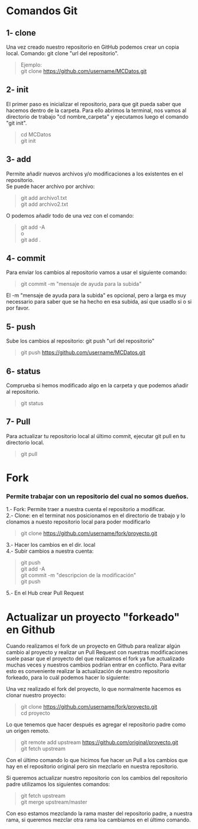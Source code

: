 # Comandos Git

## 1- clone 
Una vez creado nuestro repositorio en GitHub podemos crear un copia local. 
Comando: git clone "url del repositorio".  
> Ejemplo:  
> git clone https://github.com/username/MCDatos.git

## 2- init
El primer paso es inicializar el repositorio, para que git pueda saber que hacemos dentro de la carpeta. Para ello abrimos la terminal, nos vamos al directorio de trabajo "cd nombre_carpeta" y ejecutamos luego el comando "git init".  

> cd MCDatos  
> git init  

## 3- add  
Permite añadir nuevos archivos y/o modificaciones a los existentes en el repositorio.  
Se puede hacer archivo por archivo:
> git add archivo1.txt  
> git add archivo2.txt

O podemos añadir todo de una vez con el comando:
> git add -A  
o  
> git add .

## 4- commit
Para enviar los cambios al repositorio vamos a usar el siguiente comando:
> git commit -m "mensaje de ayuda para la subida"

El -m "mensaje de ayuda para la subida" es opcional, pero a larga es muy necessario para saber que se ha hecho en esa subida, así que usadlo si o si por favor.

## 5- push
Sube los cambios al repositorio: git push "url del repositorio"  
> git push https://github.com/username/MCDatos.git


## 6- status
Comprueba si hemos modificado algo en la carpeta y que podemos añadir al repositorio. 
> git status

## 7- Pull
Para actualizar tu repositorio local al último commit, ejecutar git pull en tu directorio local.
> git pull

# Fork  
### Permite trabajar con un repositorio del cual no somos dueños.
1.- Fork: Permite traer a nuestra cuenta el repositorio a modificar.  
2.- Clone: en el terminat nos posicionamos en el directorio de trabajo y lo clonamos a nuesto repositorio local para poder modificarlo  
> git clone https://github.com/username/fork/proyecto.git  

3.- Hacer los cambios en el dir. local  
4.- Subir cambios a nuestra cuenta:  
> git push    
> git add -A       
> git commit -m "descripcion de la modificación"  
> git push  

5.- En el Hub crear Pull Request

# Actualizar un proyecto "forkeado" en Github  

Cuando realizamos el fork de un proyecto en Github para realizar algún cambio al proyecto y realizar un Pull Request con nuestras modificaciones suele pasar que el proyecto del que realizamos el fork ya fue actualizado muchas veces y nuestros cambios podrían entrar en conflicto. Para evitar esto es conveniente realizar la actualización de nuestro repositorio forkeado, para lo cuál podemos hacer lo siguiente:  

Una vez realizado el fork del proyecto, lo que normalmente hacemos es clonar nuestro proyecto:  

> git clone https://github.com/username/fork/proyecto.git    
> cd proyecto  

Lo que tenemos que hacer después es agregar el repositorio padre como un origen remoto.  

> git remote add upstream https://github.com/original/proyecto.git  
> git fetch upstream  

Con el último comando lo que hicimos fue hacer un Pull a los cambios que hay en el repositorio original pero sin mezclarlo en nuestra repositorio.  

Si queremos actualizar nuestro repositorio con los cambios del repositorio padre utilizamos los siguientes comandos:  

> git fetch upstream  
> git merge upstream/master  

Con eso estamos mezclando la rama master del repositorio padre, a nuestra rama, si queremos mezclar otra rama loa cambiamos en el último comando.  
